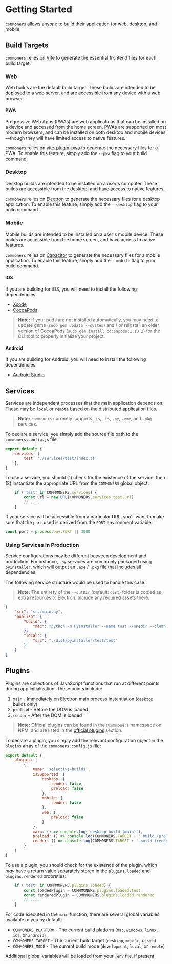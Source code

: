 # Getting Started
`commoners` allows anyone to build their application for web, desktop, and mobile.

## Build Targets
`commoners` relies on [Vite](https://vitejs.dev) to generate the essential frontend files for each build target.

### Web
Web builds are the default build target. These builds are intended to be deployed to a web server, and are accessible from any device with a web browser.

#### PWA
Progressive Web Apps (PWAs) are web applications that can be installed on a device and accessed from the home screen. PWAs are supported on most modern browsers, and can be installed on both desktop and mobile devices—though they will have limited access to native features.

`commoners` relies on [vite-plugin-pwa]() to generate the necessary files for a PWA. To enable this feature, simply add the `--pwa` flag to your build command.

### Desktop
Desktop builds are intended to be installed on a user's computer. These builds are accessible from the desktop, and have access to native features.

`commoners` relies on [Electron](https://www.electronjs.org) to generate the necessary files for a desktop application. To enable this feature, simply add the `--desktop` flag to your build command.


### Mobile
Mobile builds are intended to be installed on a user's mobile device. These builds are accessible from the home screen, and have access to native features.

`commoners` relies on [Capacitor](https://capacitorjs.com) to generate the necessary files for a mobile application. To enable this feature, simply add the `--mobile` flag to your build command.

#### iOS
If you are building for iOS, you will need to install the following dependencies:
- [Xcode](https://apps.apple.com/us/app/xcode/id497799835?mt=12)
- [CocoaPods](https://cocoapods.org)

> **Note:** If your pods are not installed automatically, you may need to update gems (`sudo gem update --system`) and / or reinstall an older version of CocoaPods (`sudo gem install cocoapods:1.10.2`) for the CLI tool to properly initialize your project.

#### Android
If you are building for Android, you will need to install the following dependencies:
- [Android Studio](https://developer.android.com/studio)

## Services
Services are independent processes that the main application depends on. These may be `local` or `remote` based on the distributed application files.

> **Note:** `commoners` currently supports `.js`, `.ts`, `.py`, `.exe`, and `.pkg` services.

To declare a service, you simply add the source file path to the `commoners.config.js` file:
```js
export default {
    services: {
        test: './services/test/index.ts'
    },
}
```

To use a service, you should (1) check for the existence of the service, then (2) instantiate the appropriate URL from the `COMMONERS` global object:

```js
    if ('test' in COMMMONERS.services) {
        const url = new URL(COMMONERS.services.test.url)
        // ....
    }
```

If your service will be accessible from a particular URL, you'll want to make sure that the `port` used is derived from the `PORT` environment variable:

```js
const port = process.env.PORT || 3000
```

### Using Services in Production
Service configurations may be different between development and production. For instance, `.py` services are commonly packaged using `pyinstaller`, which will output an `.exe` / `.pkg` file that includes all dependencies.

The following service structure would be used to handle this case:

> **Note:** The entirety of the `--outDir` (default: `dist`) folder is copied as extra resources to Electron. Include any required assets there.
```json
{
    "src": "src/main.py",
    "publish": {
        "build": {
            "mac": "python -m PyInstaller --name test --onedir --clean ./src/main.py --distpath ./dist/pyinstaller",
        },
        "local": {
            "src": "./dist/pyinstaller/test/test"
        }
    }
}
```

## Plugins
Plugins are collections of JavaScript functions that run at different points during app initialization. These points include:
1. `main` - Immediately on Electron main process instantiation (`desktop` builds only)
2. `preload` - Before the DOM is loaded 
3. `render` - After the DOM is loaded 

> **Note:** Official plugins can be found in the `@commoners` namespace on NPM, and are listed in the [official plugins](/plugins/official) section.

To declare a plugin, you simply add the relevant configuration object in the `plugins` array of the `commoners.config.js` file:
```js
export default {
    plugins: [
        {
            name: 'selective-builds',
            isSupported: {
                desktop: {
                    render: false,
                    preload: false
                },
                mobile: {
                    render: false
                },
                web: {
                    preload: false
                }
            },
            main: () => console.log('desktop build (main)'),
            preload: () => console.log(COMMONERS.TARGET + ' build (preload)'),
            render: () => console.log(COMMONERS.TARGET + ' build (render)'),
        }
    ]
}
```

To use a plugin, you should check for the existence of the plugin, which *may* have a return value separately stored in the `plugins.loaded` and `plugins.rendered` propreties:

```js
    if ('test' in COMMMONERS.plugins.loaded) {
        const loadedPlugin = COMMMONERS.plugins.loaded.test
        const renderedPlugin = COMMMONERS.plugins.loaded.rendered
        // ....
    }
```

For code executed in the `main` function, there are several global variables available to you by default:

- `COMMONERS_PLATFORM` - The current build platform (`mac`, `windows`, `linux`, `ios`, or `android`)
- `COMMONERS_TARGET` - The current build target (`desktop`, `mobile`, or `web`)
- `COMMONERS_MODE` - The current build mode (`development`, `local`, or `remote`)

Additional global variables will be loaded from your `.env` file, if present.